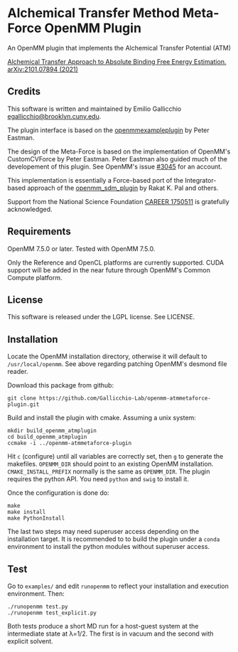 # Alchemical Transfer Method Meta-Force OpenMM Plugin
An OpenMM plugin that implements the Alchemical Transfer Potential (ATM)

[Alchemical Transfer Approach to Absolute Binding Free Energy Estimation. arXiv:2101.07894 (2021)](https://arxiv.org/abs/2101.07894)

## Credits

This software is written and maintained by Emilio Gallicchio <egallicchio@brooklyn.cuny.edu>.

The plugin interface is based on the [openmmexampleplugin](https://github.com/peastman/openmmexampleplugin) by Peter Eastman.

The design of the Meta-Force is based on the implementation of OpenMM's CustomCVForce by Peter Eastman. Peter Eastman also guided much of the developement of this plugin. See OpenMM's issue [#3045](https://github.com/openmm/openmm/issues/3045) for an account.

This implementation is essentially a Force-based port of the Integrator-based approach of the [openmm_sdm_plugin](https://github.com/rajatkrpal/openmm_sdm_plugin) by Rakat K. Pal and others.

Support from the National Science Foundation [CAREER 1750511](https://www.nsf.gov/awardsearch/showAward?AWD_ID=1750511&HistoricalAwards=false) is gratefully acknowledged. 


## Requirements

OpenMM 7.5.0 or later. Tested with OpenMM 7.5.0. 

Only the Reference and OpenCL platforms are currently supported. CUDA support will be added in the near future through OpenMM's Common Compute platform.

## License

This software is released under the LGPL license. See LICENSE.

## Installation

Locate the OpenMM installation directory, otherwise it will default to `/usr/local/openmm`. See above regarding patching OpenMM's desmond file reader.

Download this package from github:

```
git clone https://github.com/Gallicchio-Lab/openmm-atmmetaforce-plugin.git
```


Build and install the plugin with cmake. Assuming a unix system:

```
mkdir build_openmm_atmplugin
cd build_openmm_atmplugin
ccmake -i ../openmm-atmmetaforce-plugin
```

Hit `c` (configure) until all variables are correctly set, then `g` to generate the makefiles. `OPENMM_DIR` should point to an existing OpenMM installation. `CMAKE_INSTALL_PREFIX` normally is the same as `OPENMM_DIR`. The plugin requires the python API. You need `python` and `swig` to install it.

Once the configuration is done do:

```
make
make install
make PythonInstall
```

The last two steps may need superuser access depending on the installation target. It is recommended to to build the plugin under a `conda` environment to install the python modules without superuser access.

## Test

Go to `examples/` and edit `runopenmm` to reflect your installation and execution environment. Then:

```
./runopenmm test.py
./runopenmm test_explicit.py
```

Both tests produce a short MD run for a host-guest system at the intermediate state at λ=1/2. The first is in vacuum and the second with explicit solvent.

